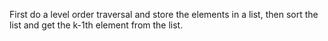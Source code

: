 First do a level order traversal and store the elements in a list, then sort the list and get the k-1th element from the list.